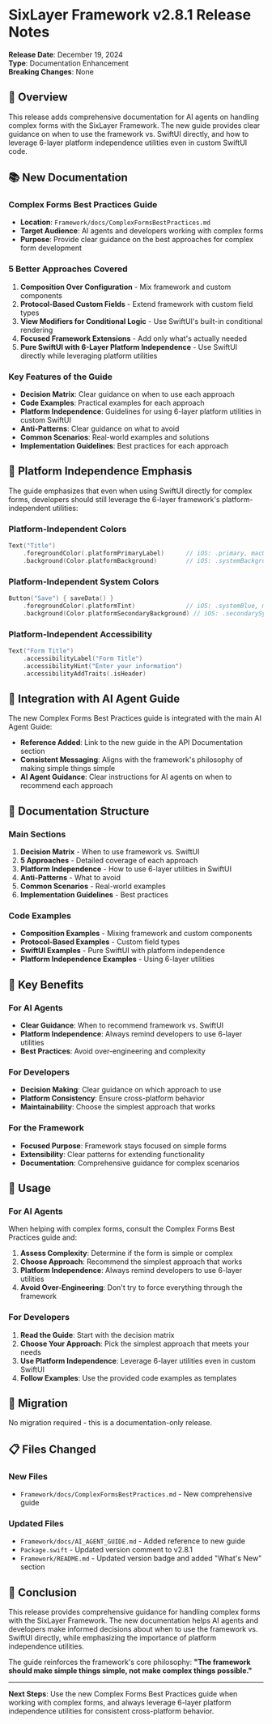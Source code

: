 # SixLayer Framework v2.8.1 Release Notes

**Release Date**: December 19, 2024  
**Type**: Documentation Enhancement  
**Breaking Changes**: None  

## 🎯 Overview

This release adds comprehensive documentation for AI agents on handling complex forms with the SixLayer Framework. The new guide provides clear guidance on when to use the framework vs. SwiftUI directly, and how to leverage 6-layer platform independence utilities even in custom SwiftUI code.

## 📚 New Documentation

### **Complex Forms Best Practices Guide**
- **Location**: `Framework/docs/ComplexFormsBestPractices.md`
- **Target Audience**: AI agents and developers working with complex forms
- **Purpose**: Provide clear guidance on the best approaches for complex form development

### **5 Better Approaches Covered**
1. **Composition Over Configuration** - Mix framework and custom components
2. **Protocol-Based Custom Fields** - Extend framework with custom field types
3. **View Modifiers for Conditional Logic** - Use SwiftUI's built-in conditional rendering
4. **Focused Framework Extensions** - Add only what's actually needed
5. **Pure SwiftUI with 6-Layer Platform Independence** - Use SwiftUI directly while leveraging platform utilities

### **Key Features of the Guide**
- **Decision Matrix**: Clear guidance on when to use each approach
- **Code Examples**: Practical examples for each approach
- **Platform Independence**: Guidelines for using 6-layer platform utilities in custom SwiftUI
- **Anti-Patterns**: Clear guidance on what to avoid
- **Common Scenarios**: Real-world examples and solutions
- **Implementation Guidelines**: Best practices for each approach

## 🎨 Platform Independence Emphasis

The guide emphasizes that even when using SwiftUI directly for complex forms, developers should still leverage the 6-layer framework's platform-independent utilities:

### **Platform-Independent Colors**
```swift
Text("Title")
    .foregroundColor(.platformPrimaryLabel)      // iOS: .primary, macOS: .primary
    .background(Color.platformBackground)        // iOS: .systemBackground, macOS: .windowBackgroundColor
```

### **Platform-Independent System Colors**
```swift
Button("Save") { saveData() }
    .foregroundColor(.platformTint)              // iOS: .systemBlue, macOS: .controlAccentColor
    .background(Color.platformSecondaryBackground) // iOS: .secondarySystemBackground, macOS: .controlBackgroundColor
```

### **Platform-Independent Accessibility**
```swift
Text("Form Title")
    .accessibilityLabel("Form Title")
    .accessibilityHint("Enter your information")
    .accessibilityAddTraits(.isHeader)
```

## 🔧 Integration with AI Agent Guide

The new Complex Forms Best Practices guide is integrated with the main AI Agent Guide:
- **Reference Added**: Link to the new guide in the API Documentation section
- **Consistent Messaging**: Aligns with the framework's philosophy of making simple things simple
- **AI Agent Guidance**: Clear instructions for AI agents on when to recommend each approach

## 📖 Documentation Structure

### **Main Sections**
1. **Decision Matrix** - When to use framework vs. SwiftUI
2. **5 Approaches** - Detailed coverage of each approach
3. **Platform Independence** - How to use 6-layer utilities in SwiftUI
4. **Anti-Patterns** - What to avoid
5. **Common Scenarios** - Real-world examples
6. **Implementation Guidelines** - Best practices

### **Code Examples**
- **Composition Examples** - Mixing framework and custom components
- **Protocol-Based Examples** - Custom field types
- **SwiftUI Examples** - Pure SwiftUI with platform independence
- **Platform Independence Examples** - Using 6-layer utilities

## 🎯 Key Benefits

### **For AI Agents**
- **Clear Guidance**: When to recommend framework vs. SwiftUI
- **Platform Independence**: Always remind developers to use 6-layer utilities
- **Best Practices**: Avoid over-engineering and complexity

### **For Developers**
- **Decision Making**: Clear guidance on which approach to use
- **Platform Consistency**: Ensure cross-platform behavior
- **Maintainability**: Choose the simplest approach that works

### **For the Framework**
- **Focused Purpose**: Framework stays focused on simple forms
- **Extensibility**: Clear patterns for extending functionality
- **Documentation**: Comprehensive guidance for complex scenarios

## 🚀 Usage

### **For AI Agents**
When helping with complex forms, consult the Complex Forms Best Practices guide and:
1. **Assess Complexity**: Determine if the form is simple or complex
2. **Choose Approach**: Recommend the simplest approach that works
3. **Platform Independence**: Always remind developers to use 6-layer utilities
4. **Avoid Over-Engineering**: Don't try to force everything through the framework

### **For Developers**
1. **Read the Guide**: Start with the decision matrix
2. **Choose Your Approach**: Pick the simplest approach that meets your needs
3. **Use Platform Independence**: Leverage 6-layer utilities even in custom SwiftUI
4. **Follow Examples**: Use the provided code examples as templates

## 🔄 Migration

No migration required - this is a documentation-only release.

## 📋 Files Changed

### **New Files**
- `Framework/docs/ComplexFormsBestPractices.md` - New comprehensive guide

### **Updated Files**
- `Framework/docs/AI_AGENT_GUIDE.md` - Added reference to new guide
- `Package.swift` - Updated version comment to v2.8.1
- `Framework/README.md` - Updated version badge and added "What's New" section

## 🎉 Conclusion

This release provides comprehensive guidance for handling complex forms with the SixLayer Framework. The new documentation helps AI agents and developers make informed decisions about when to use the framework vs. SwiftUI directly, while emphasizing the importance of platform independence utilities.

The guide reinforces the framework's core philosophy: **"The framework should make simple things simple, not make complex things possible."**

---

**Next Steps**: Use the new Complex Forms Best Practices guide when working with complex forms, and always leverage 6-layer platform independence utilities for consistent cross-platform behavior.
